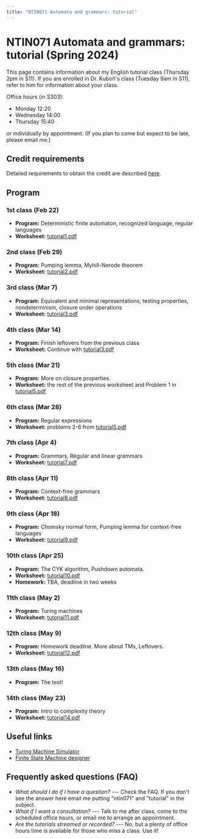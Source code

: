 ```yaml
---
title: "NTIN071 Automata and grammars: tutorial"
---
```


# NTIN071 Automata and grammars: tutorial (Spring 2024)

This page contains information about my English tutorial class (Thursday 2pm in S11). If you are enrolled in Dr. Kuboň's class (Tuesday 9am in S11), refer to him for information about your class.

Office hours (in S303):

* Monday 12:20
* Wednesday 14:00
* Thursday 15:40

or individually by appointment. (If you plan to come but expect to be late, please email me.)

## Credit requirements

Detailed requirements to obtain the credit are described [here](https://github.com/jbulin-mff-uk/ntin071/raw/main/tutorial/credit-requirements.txt).

## Program

### 1st class (Feb 22)

* **Program:** Deterministic finite automaton, recognized language, regular languages
* **Worksheet:** [tutorial1.pdf](https://github.com/jbulin-mff-uk/ntin071/raw/main/tutorial/tutorial1.pdf)

### 2nd class (Feb 29)

* **Program:** Pumping lemma, Myhill-Nerode theorem
* **Worksheet:** [tutorial2.pdf](https://github.com/jbulin-mff-uk/ntin071/raw/main/tutorial/tutorial2.pdf)

### 3rd class (Mar 7)

* **Program:** Equivalent and minimal representations, testing properties, nondeterminism, closure under operations
* **Worksheet:** [tutorial3.pdf](https://github.com/jbulin-mff-uk/ntin071/raw/main/tutorial/tutorial3.pdf)

### 4th class (Mar 14)

* **Program:** Finish leftovers from the previous class
* **Worksheet:** Continue with [tutorial3.pdf](https://github.com/jbulin-mff-uk/ntin071/raw/main/tutorial/tutorial3.pdf) <!--[tutorial4.pdf](https://github.com/jbulin-mff-uk/ntin071/raw/main/tutorial/tutorial4.pdf)-->

### 5th class (Mar 21)

* **Program:** More on closure properties.
* **Worksheet:** the rest of the previous worksheet and Problem 1 in [tutorial5.pdf](https://github.com/jbulin-mff-uk/ntin071/raw/main/tutorial/tutorial5.pdf)

### 6th class (Mar 28)

* **Program:** Regular expressions 
* **Worksheet:** problems 2-6 from [tutorial5.pdf](https://github.com/jbulin-mff-uk/ntin071/raw/main/tutorial/tutorial5.pdf)

### 7th class (Apr 4)

* **Program:** Grammars, Regular and linear grammars
* **Worksheet:** [tutorial7.pdf](https://github.com/jbulin-mff-uk/ntin071/raw/main/tutorial/tutorial7.pdf)

### 8th class (Apr 11)

* **Program:** Context-free grammars
* **Worksheet:** [tutorial8.pdf](https://github.com/jbulin-mff-uk/ntin071/raw/main/tutorial/tutorial8.pdf)

### 9th class (Apr 18)

* **Program:** Chomsky normal form, Pumping lemma for context-free languages
* **Worksheet:** [tutorial9.pdf](https://github.com/jbulin-mff-uk/ntin071/raw/main/tutorial/tutorial9.pdf)

### 10th class (Apr 25)

* **Program:** The CYK algorithm, Pushdown automata.
* **Worksheet:** [tutorial10.pdf](https://github.com/jbulin-mff-uk/ntin071/raw/main/tutorial/tutorial10.pdf)
* **Homework:** TBA, deadline in two weeks

### 11th class (May 2)

* **Program:** Turing machines
* **Worksheet:** [tutorial11.pdf](https://github.com/jbulin-mff-uk/ntin071/raw/main/tutorial/tutorial11.pdf)

### 12th class (May 9)

* **Program:** Homework deadline. More about TMs, Leftovers.
* **Worksheet:** [tutorial12.pdf](https://github.com/jbulin-mff-uk/ntin071/raw/main/tutorial/tutorial12.pdf)

### 13th class (May 16)

* **Program:** The test!

### 14th class (May 23)

* **Program:** Intro to complexity theory
* **Worksheet:** [tutorial14.pdf](https://github.com/jbulin-mff-uk/ntin071/raw/main/tutorial/tutorial14.pdf)

## Useful links

* [Turing Machine Simulator](https://turingmachinesimulator.com/)
* [Finite State Machine designer](http://madebyevan.com/fsm/)


## Frequently asked questions (FAQ)

* _What should I do if I have a question?_ --- Check the FAQ. If you don't see the answer here email me putting "ntin071" and "tutorial" in the subject.
* _What if I want a consultation?_ --- Talk to me after class, come to the scheduled office hours, or email me to arrange an appointment.
* _Are the tutorials streamed or recorded?_ --- No, but a plenty of office hours time is available for those who miss a class. Use it!

